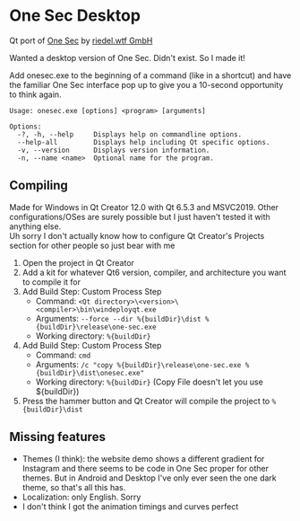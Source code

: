 # One Sec Desktop
Qt port of [One Sec](https://one-sec.app/) by [riedel.wtf GmbH](https://riedel.wtf/)

Wanted a desktop version of One Sec. Didn't exist. So I made it!

Add onesec.exe to the beginning of a command (like in a shortcut) and have the familiar One Sec interface pop up to give you a 10-second opportunity to think again.

```
Usage: onesec.exe [options] <program> [arguments]

Options:
  -?, -h, --help     Displays help on commandline options.
  --help-all         Displays help including Qt specific options.
  -v, --version      Displays version information.
  -n, --name <name>  Optional name for the program.
```

## Compiling
Made for Windows in Qt Creator 12.0 with Qt 6.5.3 and MSVC2019. Other configurations/OSes are surely possible but I just haven't tested it with anything else.  
Uh sorry I don't actually know how to configure Qt Creator's Projects section for other people so just bear with me
1. Open the project in Qt Creator
2. Add a kit for whatever Qt6 version, compiler, and architecture you want to compile it for
3. Add Build Step: Custom Process Step
    - Command: `<Qt directory>\<version>\<compiler>\bin\windeployqt.exe`
    - Arguments: `--force --dir %{buildDir}\dist %{buildDir}\release\one-sec.exe`
    - Working directory: `%{buildDir}`
4. Add Build Step: Custom Process Step
    - Command: `cmd`
    - Arguments: `/c "copy %{buildDir}\release\one-sec.exe %{buildDir}\dist\onesec.exe"`
    - Working directory: `%{buildDir}` (Copy File doesn't let you use ${buildDir})
5. Press the hammer button and Qt Creator will compile the project to `%{buildDir}\dist`
## Missing features
- Themes (I think): the website demo shows a different gradient for Instagram and there seems to be code in One Sec proper for other themes. But in Android and Desktop I've only ever seen the one dark theme, so that's all this has.
- Localization: only English. Sorry
- I don't think I got the animation timings and curves perfect
